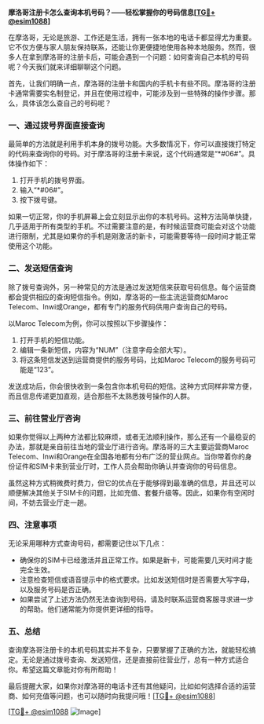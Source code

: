 **摩洛哥注册卡怎么查询本机号码？——轻松掌握你的号码信息[[TG💪+ @esim1088](https://t.me/s/esim1088)]**

在摩洛哥，无论是旅游、工作还是生活，拥有一张本地的电话卡都显得尤为重要。它不仅方便与家人朋友保持联系，还能让你更便捷地使用各种本地服务。然而，很多人在拿到摩洛哥的注册卡后，可能会遇到一个问题：如何查询自己本机的号码呢？今天我们就来详细聊聊这个问题。

首先，让我们明确一点，摩洛哥的注册卡和国内的手机卡有些不同。摩洛哥的注册卡通常需要实名制登记，并且在使用过程中，可能涉及到一些特殊的操作步骤。那么，具体该怎么查自己的号码呢？

### **一、通过拨号界面直接查询**

最简单的方法就是利用手机本身的拨号功能。大多数情况下，你可以直接拨打特定的代码来查询你的号码。对于摩洛哥的注册卡来说，这个代码通常是“*#06#”。具体操作如下：

1. 打开手机的拨号界面。
2. 输入“*#06#”。
3. 按下拨号键。

如果一切正常，你的手机屏幕上会立刻显示出你的本机号码。这种方法简单快捷，几乎适用于所有类型的手机。不过需要注意的是，有时候运营商可能会对这个功能进行限制，尤其是如果你的手机是刚激活的新卡，可能需要等待一段时间才能正常使用这个功能。

### **二、发送短信查询**

除了拨号查询外，另一种常见的方法是通过发送短信来获取号码信息。每个运营商都会提供相应的查询短信指令。例如，摩洛哥的一些主流运营商如Maroc Telecom、Inwi或Orange，都有专门的服务代码供用户查询自己的号码。

以Maroc Telecom为例，你可以按照以下步骤操作：

1. 打开手机的短信功能。
2. 编辑一条新短信，内容为“NUM”（注意字母全部大写）。
3. 将这条短信发送到运营商提供的服务号码，比如Maroc Telecom的服务号码可能是“123”。

发送成功后，你会很快收到一条包含你本机号码的短信。这种方式同样非常方便，而且信息传递更加直观，适合那些不太熟悉拨号操作的人群。

### **三、前往营业厅咨询**

如果你觉得以上两种方法都比较麻烦，或者无法顺利操作，那么还有一个最稳妥的办法，那就是亲自前往当地的营业厅进行咨询。摩洛哥的三大主要运营商Maroc Telecom、Inwi和Orange在全国各地都有分布广泛的营业网点。当你带着你的身份证件和SIM卡来到营业厅时，工作人员会帮助你确认并查询你的号码信息。

虽然这种方式稍微费时费力，但它的优点在于能够得到最准确的信息，并且还可以顺便解决其他关于SIM卡的问题，比如充值、套餐升级等。因此，如果你有空闲时间，不妨去营业厅走一趟。

### **四、注意事项**

无论采用哪种方式查询号码，都需要记住以下几点：

- 确保你的SIM卡已经激活并且正常工作。如果是新卡，可能需要几天时间才能完全生效。
- 注意检查短信或语音提示中的格式要求。比如发送短信时是否需要大写字母，以及服务号码是否正确。
- 如果尝试了上述方法仍然无法查询到号码，请及时联系运营商客服寻求进一步的帮助。他们通常能为你提供更详细的指导。

### **五、总结**

查询摩洛哥注册卡的本机号码其实并不复杂，只要掌握了正确的方法，就能轻松搞定。无论是通过拨号查询、发送短信，还是直接前往营业厅，总有一种方式适合你。希望这篇文章能对你有所帮助！

最后提醒大家，如果你对摩洛哥的电话卡还有其他疑问，比如如何选择合适的运营商、如何充值等问题，也可以随时向我提问哦！[[TG💪+ @esim1088](https://t.me/s/esim1088)]

[[TG💪+ @esim1088](https://t.me/s/esim1088) ![Image](https://i.postimg.cc/4NQfJmqS/Snipaste-2025-05-13-00-14-12.png)]